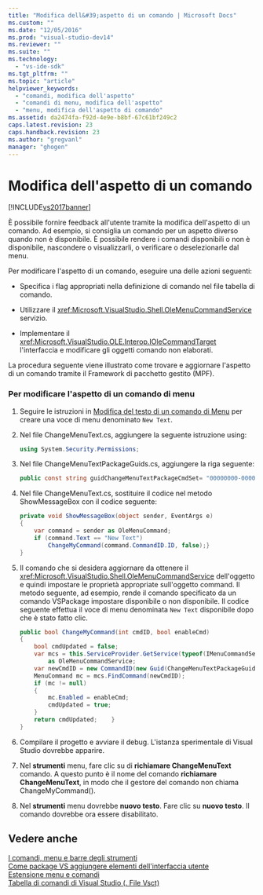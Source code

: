 ```yaml
---
title: "Modifica dell&#39;aspetto di un comando | Microsoft Docs"
ms.custom: ""
ms.date: "12/05/2016"
ms.prod: "visual-studio-dev14"
ms.reviewer: ""
ms.suite: ""
ms.technology: 
  - "vs-ide-sdk"
ms.tgt_pltfrm: ""
ms.topic: "article"
helpviewer_keywords: 
  - "comandi, modifica dell'aspetto"
  - "comandi di menu, modifica dell'aspetto"
  - "menu, modifica dell'aspetto di comando"
ms.assetid: da2474fa-f92d-4e9e-b8bf-67c61bf249c2
caps.latest.revision: 23
caps.handback.revision: 23
ms.author: "gregvanl"
manager: "ghogen"
---
```

# Modifica dell&#39;aspetto di un comando
[!INCLUDE[vs2017banner](../code-quality/includes/vs2017banner.md)]

È possibile fornire feedback all'utente tramite la modifica dell'aspetto di un comando. Ad esempio, si consiglia un comando per un aspetto diverso quando non è disponibile. È possibile rendere i comandi disponibili o non è disponibile, nascondere o visualizzarli, o verificare o deselezionarle dal menu.  
  
 Per modificare l'aspetto di un comando, eseguire una delle azioni seguenti:  
  
-   Specifica i flag appropriati nella definizione di comando nel file tabella di comando.  
  
-   Utilizzare il <xref:Microsoft.VisualStudio.Shell.OleMenuCommandService> servizio.  
  
-   Implementare il <xref:Microsoft.VisualStudio.OLE.Interop.IOleCommandTarget> l'interfaccia e modificare gli oggetti comando non elaborati.  
  
 La procedura seguente viene illustrato come trovare e aggiornare l'aspetto di un comando tramite il Framework di pacchetto gestito \(MPF\).  
  
### Per modificare l'aspetto di un comando di menu  
  
1.  Seguire le istruzioni in [Modifica del testo di un comando di Menu](../extensibility/changing-the-text-of-a-menu-command.md) per creare una voce di menu denominato `New Text`.  
  
2.  Nel file ChangeMenuText.cs, aggiungere la seguente istruzione using:  
  
    ```c#  
    using System.Security.Permissions;  
    ```  
  
3.  Nel file ChangeMenuTextPackageGuids.cs, aggiungere la riga seguente:  
  
    ```c#  
    public const string guidChangeMenuTextPackageCmdSet= "00000000-0000-0000-0000-00000000";  // get the GUID from the .vsct file  
    ```  
  
4.  Nel file ChangeMenuText.cs, sostituire il codice nel metodo ShowMessageBox con il codice seguente:  
  
    ```c#  
    private void ShowMessageBox(object sender, EventArgs e)  
    {  
        var command = sender as OleMenuCommand;  
        if (command.Text == "New Text")  
            ChangeMyCommand(command.CommandID.ID, false);}  
    }  
    ```  
  
5.  Il comando che si desidera aggiornare da ottenere il <xref:Microsoft.VisualStudio.Shell.OleMenuCommandService> dell'oggetto e quindi impostare le proprietà appropriate sull'oggetto command. Il metodo seguente, ad esempio, rende il comando specificato da un comando VSPackage impostare disponibile o non disponibile. Il codice seguente effettua il voce di menu denominata `New Text` disponibile dopo che è stato fatto clic.  
  
    ```c#  
    public bool ChangeMyCommand(int cmdID, bool enableCmd)  
    {  
        bool cmdUpdated = false;  
        var mcs = this.ServiceProvider.GetService(typeof(IMenuCommandService))  
            as OleMenuCommandService;  
        var newCmdID = new CommandID(new Guid(ChangeMenuTextPackageGuids.guidChangeMenuTextPackageCmdSet), cmdID);  
        MenuCommand mc = mcs.FindCommand(newCmdID);  
        if (mc != null)  
        {  
            mc.Enabled = enableCmd;  
            cmdUpdated = true;  
        }  
        return cmdUpdated;    }  
    }  
    ```  
  
6.  Compilare il progetto e avviare il debug. L'istanza sperimentale di Visual Studio dovrebbe apparire.  
  
7.  Nel **strumenti** menu, fare clic su di **richiamare ChangeMenuText** comando. A questo punto è il nome del comando **richiamare ChangeMenuText**, in modo che il gestore del comando non chiama ChangeMyCommand\(\).  
  
8.  Nel **strumenti** menu dovrebbe **nuovo testo**. Fare clic su **nuovo testo**. Il comando dovrebbe ora essere disabilitato.  
  
## Vedere anche  
 [I comandi, menu e barre degli strumenti](../extensibility/internals/commands-menus-and-toolbars.md)   
 [Come package VS aggiungere elementi dell'interfaccia utente](../extensibility/internals/how-vspackages-add-user-interface-elements.md)   
 [Estensione menu e comandi](../extensibility/extending-menus-and-commands.md)   
 [Tabella di comandi di Visual Studio \(. File Vsct\)](../extensibility/internals/visual-studio-command-table-dot-vsct-files.md)